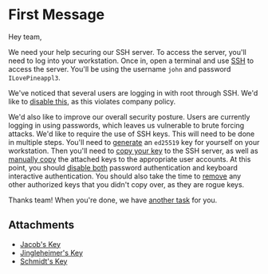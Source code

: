 # First Message

Hey team,

We need your help securing our SSH server.
To access the server, you'll need to log into your workstation.
Once in, open a terminal and use [SSH](hints/ssh.md) to access the server.
You'll be using the username `john` and password `ILovePineappl3`.

We've noticed that several users are logging in with root through SSH.
We'd like to [disable this](hints/disable-root-ssh.md), as this violates company policy.

We'd also like to improve our overall security posture.
Users are currently logging in using passwords, which leaves us vulnerable to brute forcing attacks.
We'd like to require the use of SSH keys.
This will need to be done in multiple steps.
You'll need to [generate](hints/ssh-keygen.md) an `ed25519` key for yourself on your workstation.
Then you'll need to [copy your key](hints/ssh-copy-id.md) to the SSH server, as well as [manually copy](hints/manual-copy.md) the attached keys to the appropriate user accounts.
At this point, you should [disable both](hints/require-keys.md) password authentication and keyboard interactive authentication.
You should also take the time to [remove](hints/remove-keys.md) any other authorized keys that you didn't copy over, as they are rogue keys.

Thanks team!
When you're done, we have [another task](message2.md) for you.

## Attachments

- [Jacob's Key](keys/jacob_ed25519.pub)
- [Jingleheimer's Key](keys/jingleheimer_ed25519.pub)
- [Schmidt's Key](keys/schmidt_ed25519.pub)